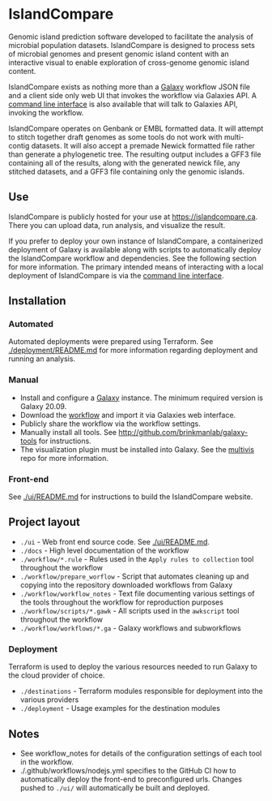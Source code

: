 # IslandCompare

Genomic island prediction software developed to facilitate the analysis of microbial 
population datasets. IslandCompare is designed to process sets of microbial genomes and present genomic island content with 
an interactive visual to enable exploration of cross-genome genomic island content.

IslandCompare exists as nothing more than a [Galaxy](http://github.com/galaxyproject/galaxy) workflow JSON file and a 
client side only web UI that invokes the workflow via Galaxies API. A [command line interface](https://github.com/brinkmanlab/islandcompare-cli/) 
is also available that will talk to Galaxies API, invoking the workflow.

IslandCompare operates on Genbank or EMBL formatted data. It will attempt to stitch together draft genomes as some tools do not work
with multi-contig datasets. It will also accept a premade Newick formatted file rather than generate a phylogenetic tree. The resulting output
includes a GFF3 file containing all of the results, along with the generated newick file, any stitched datasets, and a GFF3 file containing only
the genomic islands.

## Use
IslandCompare is publicly hosted for your use at https://islandcompare.ca. There you can upload data, run analysis, and visualize the result.

If you prefer to deploy your own instance of IslandCompare, a containerized deployment of Galaxy is available along with
scripts to automatically deploy the IslandCompare workflow and dependencies. See the following section for more information.
The primary intended means of interacting with a local deployment of IslandCompare is via the [command line interface](https://github.com/brinkmanlab/islandcompare-cli/).

## Installation

### Automated
Automated deployments were prepared using Terraform. See [./deployment/README.md](deployment/README.md) for more information
regarding deployment and running an analysis.

### Manual
- Install and configure a [Galaxy](http://github.com/galaxyproject/galaxy) instance. The minimum required version is Galaxy 20.09.
- Download the [workflow](workflow/workflows/IslandCompare.ga) and import it via Galaxies web interface.
- Publicly share the workflow via the workflow settings.
- Manually install all tools. See http://github.com/brinkmanlab/galaxy-tools for instructions.
- The visualization plugin must be installed into Galaxy. See the [multivis](http://github.com/brinkmanlab/multivis) repo for more information.

### Front-end
See [./ui/README.md](ui/README.md) for instructions to build the IslandCompare website.

## Project layout

* `./ui` - Web front end source code. See [./ui/README.md](ui/README.md).
* `./docs` - High level documentation of the workflow
* `./workflow/*.rule` - Rules used in the `Apply rules to collection` tool throughout the workflow
* `./workflow/prepare_worflow` - Script that automates cleaning up and copying into the repository downloaded workflows from Galaxy
* `./workflow/workflow_notes` - Text file documenting various settings of the tools throughout the workflow for reproduction purposes
* `./workflow/scripts/*.gawk` - All scripts used in the `awkscript` tool throughout the workflow
* `./workflow/workflows/*.ga` - Galaxy workflows and subworkflows

### Deployment

Terraform is used to deploy the various resources needed to run Galaxy to the cloud provider of choice.

* `./destinations` - Terraform modules responsible for deployment into the various providers
* `./deployment` - Usage examples for the destination modules

## Notes
- See workflow_notes for details of the configuration settings of each tool in the workflow.
- ./.github/workflows/nodejs.yml specifies to the GitHub CI how to automatically deploy the front-end to preconfigured urls. Changes pushed to `./ui/` will automatically be built and deployed.
